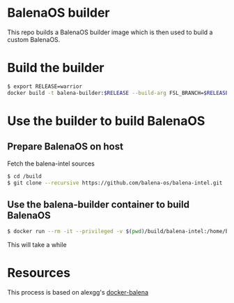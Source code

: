 # BalenaOS builder

This repo builds a BalenaOS builder image which is then used to build a custom
BalenaOS.


# Build the builder

```zsh
$ export RELEASE=warrior
docker build -t balena-builder:$RELEASE --build-arg FSL_BRANCH=$RELEASE --no-cache .
```

# Use the builder to build BalenaOS

## Prepare BalenaOS on host

Fetch the balena-intel sources 

```zsh
$ cd /build
$ git clone --recursive https://github.com/balena-os/balena-intel.git
```

## Use the balena-builder container to build BalenaOS

```zsh
$ docker run --rm -it --privileged -v $(pwd)/build/balena-intel:/home/build balena-builder
```

This will take a while

# Resources

This process is based on alexgg's [docker-balena](https://github.com/alexgg/docker-balena)


